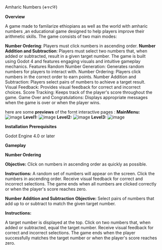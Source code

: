 Amharic Numbers (ቁጥሮች)

**Overview**

A game made to familarize ethiopians as well as the world with amharic numbers ,an educational game designed to help players improve their arithmetic skills. The game consists of two main modes:

**Number Ordering**: Players must click numbers in ascending order.
**Number Addition and Subtraction**: Players must select two numbers that, when added or subtracted, result in a given target number.
The game is built using Godot 4 and features engaging visuals and intuitive gameplay mechanics.
Features
Random Number Generation: Generates random numbers for players to interact with.
Number Ordering: Players click numbers in the correct order to earn points.
Number Addition and Subtraction: Players select pairs of numbers to achieve a target result.
Visual Feedback: Provides visual feedback for correct and incorrect choices.
Score Tracking: Keeps track of the player's score throughout the game.
Game Over and Congratulations: Displays appropriate messages when the game is over or when the player wins.

here are some **previews** of the fornt interactive pages :
**MainMenu:**
![image](https://github.com/haile1713/Game--dev---amharic-numbers/assets/95925523/74c25c2d-e94c-42b8-ab57-68f0c6969435)
**Level1:**
![image](https://github.com/haile1713/Game--dev---amharic-numbers/assets/95925523/0a53699b-8dd0-4c4a-a426-7332e0773871)
**Level2:**
![image](https://github.com/haile1713/Game--dev---amharic-numbers/assets/95925523/18ca4305-7ac1-4a6b-a112-b0e3bc2f7c64)
**Level3:**
![image](https://github.com/haile1713/Game--dev---amharic-numbers/assets/95925523/1452afd5-e420-49ee-8c92-c2d209720722)

**Installation**
**Prerequisites**

Godot Engine 4.0 or later

**Gameplay**

**Number Ordering**

**Objective:**
Click on numbers in ascending order as quickly as possible.

**Instructions:**
A random set of numbers will appear on the screen.
Click the numbers in ascending order.
Receive visual feedback for correct and incorrect selections.
The game ends when all numbers are clicked correctly or when the player's score reaches zero.

**Number Addition and Subtraction**
**Objective:**
Select pairs of numbers that add up to or subtract to match the given target number.

**Instructions:**

A target number is displayed at the top.
Click on two numbers that, when added or subtracted, equal the target number.
Receive visual feedback for correct and incorrect selections.
The game ends when the player successfully matches the target number or when the player's score reaches zero.
